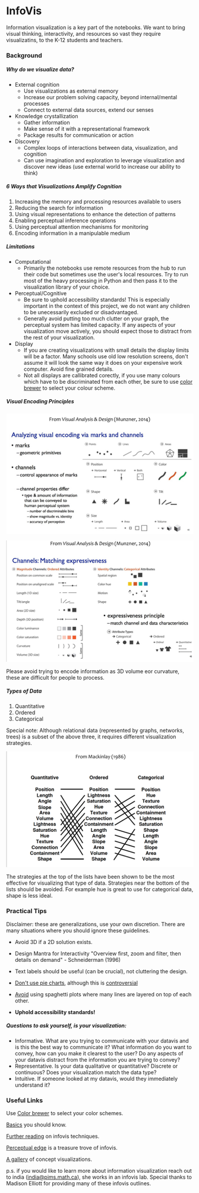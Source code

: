 # InfoVis

Information visualization is a key part of the notebooks. We want to bring visual thinking, interactivity, and resources so vast they require visualizatins, to the K-12 students and teachers. 

### Background

##### Why do we visualize data?
+ External cognition
    + Use visualizations as external memory
    + Increase our problem solving capacity, beyond internal/mental processes
    + Connect to external data sources, extend our senses
+ Knowledge crystallization
    + Gather information
    + Make sense of it with a representational framework
    + Package results for communication or action
+ Discovery
    + Complex loops of interactions between data, visualization, and cognition
    + Can use imagination and exploration to leverage visualization and discover new ideas (use external world to increase our ability to think)


##### 6 Ways that Visualizations Amplify Cognition
1. Increasing the memory and processing resources available to users
2. Reducing the search for information
3. Using visual representations to enhance the detection of patterns
4. Enabling perceptual inference operations
5. Using perceptual attention mechanisms for monitoring
6. Encoding information in a manipulable medium

##### Limitations
+ Computational
    + Primarily the notebooks use remote resources from the hub to run their code but sometimes use the user's local resources. Try to run most of the heavy processing in Python and then pass it to the visualization library of your choice. 
+ Perceptual/Cognitive
    + Be sure to uphold accessibility standards! This is especially important in the context of this project, we do not want any children to be unecessarily excluded or disadvantaged.
    + Generally avoid putting too much clutter on your graph, the perceptual system has limited capacity. If any aspects of your visualization move actively, you should expect those to distract from the rest of your visualization.
+ Display
    + If you are creating visualizations with small details the display limits will be a factor. Many schools use old low resolution screens, don't assume it will look the same way it does on your expensive work computer. Avoid fine grained details.
    + Not all displays are callibrated corectly, if you use many colours which have to be discriminated from each other, be sure to use [color brewer](http://colorbrewer2.org) to select your colour scheme.

##### Visual Encoding Principles
![Analyzing visual Encoding Via Marks and Channels](https://github.com/callysto/training-manual-live/blob/master/images/AnalyzingVisualEncoding.jpeg)

![Channels, Matching Expressiveness](https://github.com/callysto/training-manual-live/blob/master/images/ChannelsMatchingExpressiveness.jpeg)

Please avoid trying to encode information as 3D volume eor curvature, these are difficult for people to process.

##### Types of Data
1. Quantitative
2. Ordered 
3. Categorical

Special note: Although relational data (represented by graphs, networks, trees) is a subset of the above three, it requires different visualization strategies.

![Types of Data](https://github.com/callysto/training-manual-live/blob/master/images/Order.jpeg)

The strategies at the top of the lists have been shown to be the most effective for visualizing that type of data. Strategies near the bottom of the lists should be avoided. For example hue is great to use for categorical data, shape is less ideal. 

### Practical Tips
Disclaimer: these are generalizations, use your own discretion. There are many situations where you should ignore these guidelines.

+ Avoid 3D if a 2D solution exists.

+ Design Mantra for Interactivity
"Overview first, zoom and filter, then details on demand" - Schneiderman (1996)

+ Text labels should be useful (can be crucial), not cluttering the design.

+ [Don't use pie charts](https://blog.funnel.io/why-we-dont-use-pie-charts-and-some-tips-on-better-data-visualizations), although this is [controversial](https://eagereyes.org/pie-charts)

+ [Avoid](https://python-graph-gallery.com/125-small-multiples-for-line-chart/) using spaghetti plots where many lines are layered on top of each other.

+ **Uphold accessibility standards!** 

##### Questions to ask yourself, is your visualization:
+ Informative. What are you trying to communicate with your datavis and is this the best way to communicate it? What information do you want to convey, how can you make it clearest to the user? Do any aspects of your datavis distract from the information you are trying to convey?
+ Representative. Is your data qualitative or quantitative? Discrete or continuous? Does your visualization match the data type?
+ Intuitive. If someone looked at my datavis, would they immediately understand it?

### Useful Links
Use [Color brewer](http://colorbrewer2.org) to select your color schemes.

[Basics](https://eagereyes.org/section/basics) you should know.

[Further reading](https://eagereyes.org/section/techniques) on infovis techniques.

[Perceptual edge](http://www.perceptualedge.com/) is a treasure trove of infovis.

[A gallery](http://conceptviz.github.io/#/e30=) of concept visualizations.

p.s. if you would like to learn more about information visualization reach out to india (india@pims.math.ca), she works in an infovis lab. Special thanks to Madison Elliott for providing many of these infovis outlines.
